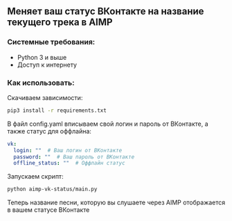 ## Меняет ваш статус ВКонтакте на название текущего трека в AIMP

### Системные требования:

* Python 3 и выше
* Доступ к интернету

### Как использовать:

Скачиваем зависимости:
```bash
pip3 install -r requirements.txt
```

В файл config.yaml вписываем свой логин и пароль от ВКонтакте, а также статус для оффлайна:
```yaml
vk:
  login: ""  # Ваш логин от ВКонтакте
  password: ""  # Ваш пароль от ВКонтакте
  offline_status: ""  # Оффлайн статус
```

Запускаем скрипт:
```bash
python aimp-vk-status/main.py
```

Теперь название песни, которую вы слушаете через AIMP отображается в вашем статусе ВКонтакте